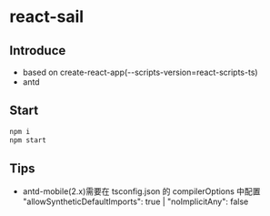 # react-sail

## Introduce
+ based on create-react-app(--scripts-version=react-scripts-ts)
+ antd

## Start
```bash
npm i
npm start
```

## Tips
+ antd-mobile(2.x)需要在 tsconfig.json 的 compilerOptions 中配置 "allowSyntheticDefaultImports": true | "noImplicitAny": false
